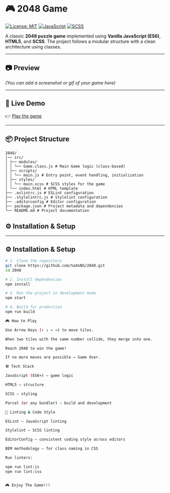 # 🎮 2048 Game

[![License: MIT](https://img.shields.io/badge/License-MIT-blue.svg)](LICENSE)
[![JavaScript](https://img.shields.io/badge/JavaScript-ES6+-yellow)](https://developer.mozilla.org/en-US/docs/Web/JavaScript)
[![SCSS](https://img.shields.io/badge/Styles-SCSS-pink)](https://sass-lang.com/)

A classic **2048 puzzle game** implemented using **Vanilla JavaScript (ES6)**, **HTML5**, and **SCSS**.
The project follows a modular structure with a clean architecture using classes.

---

## 📷 Preview

_(You can add a screenshot or gif of your game here)_

---

## 🚀 Live Demo

👉 [Play the game](https://saxong.github.io/2048/)

---

## 📦 Project Structure

```
2048/
│── src/
│ ├── modules/
│ │ └── Game.class.js # Main Game logic (class-based)
│ ├── scripts/
│ │ └── main.js # Entry point, event handling, initialization
│ ├── styles/
│ │ └── main.scss # SCSS styles for the game
│ └── index.html # HTML template
├── .eslintrc.js # ESLint configuration
├── .stylelintrc.js # Stylelint configuration
├── .editorconfig # Editor configuration
├── package.json # Project metadata and dependencies
└── README.md # Project documentation
```

## ⚙️ Installation & Setup

---

## ⚙️ Installation & Setup

```bash
# 1. Clone the repository
git clone https://github.com/SaXoNG/2048.git
cd 2048

# 2. Install dependencies
npm install

# 3. Run the project in development mode
npm start

# 4. Build for production
npm run build

🎮 How to Play

Use Arrow Keys (↑ ↓ ← →) to move tiles.

When two tiles with the same number collide, they merge into one.

Reach 2048 to win the game!

If no more moves are possible → Game Over.

🛠️ Tech Stack

JavaScript (ES6+) – game logic

HTML5 – structure

SCSS – styling

Parcel (or any bundler) – build and development

🧹 Linting & Code Style

ESLint – JavaScript linting

Stylelint – SCSS linting

EditorConfig – consistent coding style across editors

BEM methodology – for class naming in CSS

Run linters:

npm run lint:js
npm run lint:css


🎮 Enjoy The Game!!!
```
